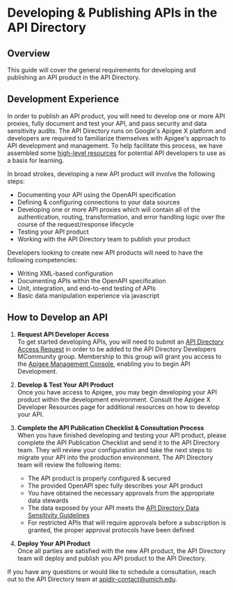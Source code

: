 # Developing & Publishing APIs in the API Directory

## Overview

This guide will cover the general requirements for developing and publishing an API product in the API Directory.

## Development Experience

In order to publish an API product, you will need to develop one or more API proxies, fully document and test your API, and pass security and data sensitivity audits. The API Directory runs on Google's Apigee X platform and developers are required to familiarize themselves with Apigee's approach to API development and management. To help facilitate this process, we have assembled some [high-level resources](apigee-dev-resources) for potential API developers to use as a basis for learning.

In broad strokes, developing a new API product will involve the following steps:

- Documenting your API using the OpenAPI specification
- Defining & configuring connections to your data sources
- Developing one or more API proxies which will contain all of the authentication, routing, transformation, and error handling logic over the course of the request/response lifecycle
- Testing your API product
- Working with the API Directory team to publish your product

Developers looking to create new API products will need to have the following competencies:

- Writing XML-based configuration
- Documenting APIs within the OpenAPI specification
- Unit, integration, and end-to-end testing of APIs
- Basic data manipulation experience via javascript

## How to Develop an API

1. **Request API Developer Access**  
   To get started developing APIs, you will need to submit an [API Directory Access Request](tdx-ticket) in order to be added to the API Directory Developers MCommunity group. Membership to this group will grant you access to the [Apigee Management Console](apigee), enabling you to begin API Development.

2. **Develop & Test Your API Product**  
   Once you have access to Apigee, you may begin developing your API product within the development environment. Consult the Apigee X Developer Resources page for additional resources on how to develop your API.

3. **Complete the API Publication Checklist & Consultation Process**  
   When you have finished developing and testing your API product, please complete the API Publication Checklist and send it to the API Directory team. They will review your configuration and take the next steps to migrate your API into the production environment. The API Directory team will review the following items:

   - The API product is properly configured & secured
   - The provided OpenAPI spec fully describes your API product
   - You have obtained the necessary approvals from the appropriate data stewards
   - The data exposed by your API meets the [API Directory Data Sensitivity Guidelines](sensitivity-guidelines)
   - For restricted APIs that will require approvals before a subscription is granted, the proper approval protocols have been defined

4. **Deploy Your API Product**  
   Once all parties are satisfied with the new API product, the API Directory team will deploy and publish you API product to the API Directory.

If you have any questions or would like to schedule a consultation, reach out to the API Directory team at apidir-contact@umich.edu.

[apigee]: https://apigee.google.com
[tdx-ticket]: https://teamdynamix.umich.edu/TDClient/30/Portal/Requests/TicketRequests/NewForm?ID=P0BnH7tZeYc_&RequestorType=Service
[apigee-dev-resources]: https://documentation.its.umich.edu/?q=node/3783
[sensitivity-guidelines]: https://documentation.its.umich.edu/node/3933
